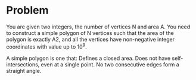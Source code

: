 # Problem

You are given two integers, the number of vertices N and area A. You need to construct a simple polygon of N vertices such that the area of the polygon is exactly A2, and all the vertices have non-negative integer coordinates with value up to $10^9$.

A simple polygon is one that:
Defines a closed area.
Does not have self-intersections, even at a single point.
No two consecutive edges form a straight angle.

